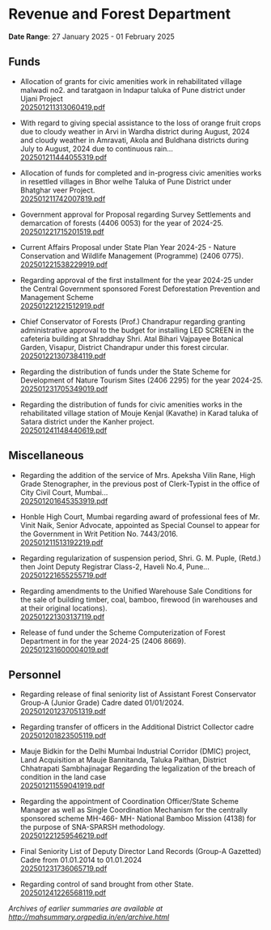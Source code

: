 # Revenue and Forest Department

**Date Range**: 27 January 2025 - 01 February 2025


## Funds
- Allocation of grants for civic amenities work in rehabilitated village malwadi no2. and taratgaon in Indapur taluka of Pune district under Ujani Project\
  [202501211313060419.pdf](https://gr.maharashtra.gov.in/Site/Upload/Government%20Resolutions/English/202501211313060419.pdf)

- With regard to giving special assistance to the loss of orange fruit crops due to cloudy weather in Arvi in Wardha district during August, 2024 and cloudy weather in Amravati, Akola and Buldhana districts during July to August, 2024 due to continuous rain...\
  [202501211444055319.pdf](https://gr.maharashtra.gov.in/Site/Upload/Government%20Resolutions/English/202501211444055319.pdf)

- Allocation of funds for completed and in-progress civic amenities works in resettled villages in Bhor  welhe Taluka of Pune District under Bhatghar  veer Project.\
  [202501211742007819.pdf](https://gr.maharashtra.gov.in/Site/Upload/Government%20Resolutions/English/202501211742007819.pdf)

- Government approval for Proposal regarding Survey Settlements and demarcation of forests (4406 0053) for the year of 2024-25.\
  [202501221715201519.pdf](https://gr.maharashtra.gov.in/Site/Upload/Government%20Resolutions/English/202501221715201519.pdf)

- Current Affairs Proposal under State Plan Year 2024-25 - Nature Conservation and Wildlife Management (Programme) (2406 0775).\
  [202501221538229919.pdf](https://gr.maharashtra.gov.in/Site/Upload/Government%20Resolutions/English/202501221538229919.pdf)

- Regarding approval of the first installment for the year 2024-25 under the Central Government sponsored Forest Deforestation Prevention and Management Scheme\
  [202501221221512919.pdf](https://gr.maharashtra.gov.in/Site/Upload/Government%20Resolutions/English/202501221221512919.pdf)

- Chief Conservator of Forests (Prof.) Chandrapur regarding granting administrative approval to the budget for installing LED SCREEN in the cafeteria building at Shraddhay Shri. Atal Bihari Vajpayee Botanical Garden, Visapur, District Chandrapur under this forest circular.\
  [202501221307384119.pdf](https://gr.maharashtra.gov.in/Site/Upload/Government%20Resolutions/English/202501221307384119.pdf)

- Regarding the distribution of funds under the State Scheme for Development of Nature Tourism Sites (2406 2295) for the year 2024-25.\
  [202501231705349019.pdf](https://gr.maharashtra.gov.in/Site/Upload/Government%20Resolutions/English/202501231705349019.pdf)

- Regarding the distribution of funds for civic amenities works in the rehabilitated village station of Mouje Kenjal (Kavathe) in Karad taluka of Satara district under the Kanher project.\
  [202501241148440619.pdf](https://gr.maharashtra.gov.in/Site/Upload/Government%20Resolutions/English/202501241148440619.pdf)

## Miscellaneous
- Regarding the addition of the service of Mrs. Apeksha Vilin Rane, High Grade Stenographer, in the previous post of Clerk-Typist in the office of City Civil Court, Mumbai...\
  [202501201645353919.pdf](https://gr.maharashtra.gov.in/Site/Upload/Government%20Resolutions/English/202501201645353919.pdf)

- Honble High Court, Mumbai regarding award of professional fees of Mr. Vinit Naik, Senior Advocate, appointed as Special Counsel to appear for the Government in Writ Petition No. 7443/2016.\
  [202501211513192219.pdf](https://gr.maharashtra.gov.in/Site/Upload/Government%20Resolutions/English/202501211513192219.pdf)

- Regarding regularization of suspension period, Shri. G. M. Puple, (Retd.) then Joint Deputy Registrar Class-2, Haveli No.4, Pune...\
  [202501221655255719.pdf](https://gr.maharashtra.gov.in/Site/Upload/Government%20Resolutions/English/202501221655255719....pdf)

- Regarding amendments to the Unified Warehouse Sale Conditions for the sale of building timber, coal, bamboo, firewood (in warehouses and at their original locations).\
  [202501221303137119.pdf](https://gr.maharashtra.gov.in/Site/Upload/Government%20Resolutions/English/202501221303137119.pdf)

- Release of fund under the Scheme Computerization of Forest Department in for the year 2024-25 (2406 8669).\
  [202501231600004019.pdf](https://gr.maharashtra.gov.in/Site/Upload/Government%20Resolutions/English/202501231600004019.pdf)

## Personnel
- Regarding release of final seniority list of Assistant Forest Conservator Group-A (Junior Grade) Cadre dated 01/01/2024.\
  [202501201237051319.pdf](https://gr.maharashtra.gov.in/Site/Upload/Government%20Resolutions/English/202501201237051319.pdf)

- Regarding transfer of officers in the Additional District Collector cadre\
  [202501201823505119.pdf](https://gr.maharashtra.gov.in/Site/Upload/Government%20Resolutions/English/202501201823505119.pdf)

- Mauje Bidkin for the Delhi Mumbai Industrial Corridor (DMIC) project, Land Acquisition at Mauje Bannitanda, Taluka Paithan, District Chhatrapati Sambhajinagar  Regarding the legalization of the breach of condition in the land case\
  [202501211559041919.pdf](https://gr.maharashtra.gov.in/Site/Upload/Government%20Resolutions/English/202501211559041919....pdf)

- Regarding the appointment of Coordination Officer/State Scheme Manager as well as Single Coordination Mechanism for the centrally sponsored scheme MH-466- MH- National Bamboo Mission (4138) for the purpose of SNA-SPARSH methodology.\
  [202501221259546219.pdf](https://gr.maharashtra.gov.in/Site/Upload/Government%20Resolutions/English/202501221259546219.pdf)

- Final Seniority List of Deputy Director Land Records (Group-A Gazetted) Cadre  from 01.01.2014 to 01.01.2024\
  [202501231736065719.pdf](https://gr.maharashtra.gov.in/Site/Upload/Government%20Resolutions/English/202501231736065719.pdf)

- Regarding control of sand brought from other State.\
  [202501241226568119.pdf](https://gr.maharashtra.gov.in/Site/Upload/Government%20Resolutions/English/202501241226568119....pdf)


*Archives of earlier summaries are available at http://mahsummary.orgpedia.in/en/archive.html*